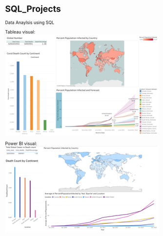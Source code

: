 # SQL_Projects
Data Anaylsis using SQL

Tableau visual:
![](Tableau%20visual.png)

Power BI visual:
![](Power%20Bi%20visual.png)
